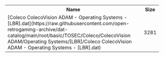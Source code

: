 <table>
<tr><th>Name</th><th>Size</th></tr>
<tr><td>
[Coleco ColecoVision ADAM - Operating Systems - [LBR].dat](https://raw.githubusercontent.com/open-retrogaming-archive/dat-catalog/main/root/basic/TOSEC/Coleco/ColecoVision ADAM/Operating Systems/[LBR]/Coleco ColecoVision ADAM - Operating Systems - [LBR].dat)
</td><td>3281</td></tr>
</table>
